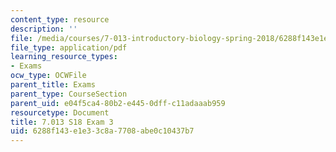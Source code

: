 ```yaml
---
content_type: resource
description: ''
file: /media/courses/7-013-introductory-biology-spring-2018/6288f143e1e33c8a7708abe0c10437b7_MIT7_013s18_E3Q.pdf
file_type: application/pdf
learning_resource_types:
- Exams
ocw_type: OCWFile
parent_title: Exams
parent_type: CourseSection
parent_uid: e04f5ca4-80b2-e445-0dff-c11adaaab959
resourcetype: Document
title: 7.013 S18 Exam 3
uid: 6288f143-e1e3-3c8a-7708-abe0c10437b7
---
```

